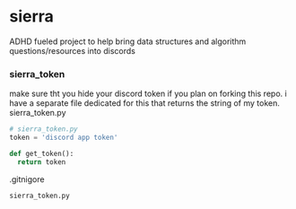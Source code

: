 # sierra
ADHD fueled project to help bring data structures and algorithm questions/resources into discords
### sierra_token
make sure tht you hide your discord token if you plan on forking this repo.
i have a separate file dedicated for this that returns the string of my token.
sierra_token.py
```py
# sierra_token.py
token = 'discord app token'

def get_token():
  return token
```
.gitnigore
```gitignore
sierra_token.py
